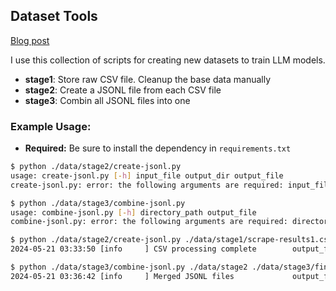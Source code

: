 ## Dataset Tools

[Blog post](https://www.zaaane.com/blog/fine-tuning-llama3-on-1-rtx-3060#preparing-the-dataset)

I use this collection of scripts for creating new datasets to train LLM models.

- **stage1**: Store raw CSV file. Cleanup the base data manually
- **stage2**: Create a JSONL file from each CSV file
- **stage3**: Combin all JSONL files into one

### Example Usage:

- **Required:** Be sure to install the dependency in `requirements.txt`

```bash
$ python ./data/stage2/create-jsonl.py
usage: create-jsonl.py [-h] input_file output_dir output_file
create-jsonl.py: error: the following arguments are required: input_file, output_dir, output_file

$ python ./data/stage3/combine-jsonl.py
usage: combine-jsonl.py [-h] directory_path output_file
combine-jsonl.py: error: the following arguments are required: directory_path, output_file
```

```bash
$ python ./data/stage2/create-jsonl.py ./data/stage1/scrape-results1.csv ./data/stage2 scrape-results1.jsonl
2024-05-21 03:33:50 [info     ] CSV processing complete        output_file=data/stage2/scrape-results1.jsonl

$ python ./data/stage3/combine-jsonl.py ./data/stage2 ./data/stage3/final.jsonl
2024-05-21 03:36:42 [info     ] Merged JSONL files             output_file=./data/stage3/final.jsonl
```
